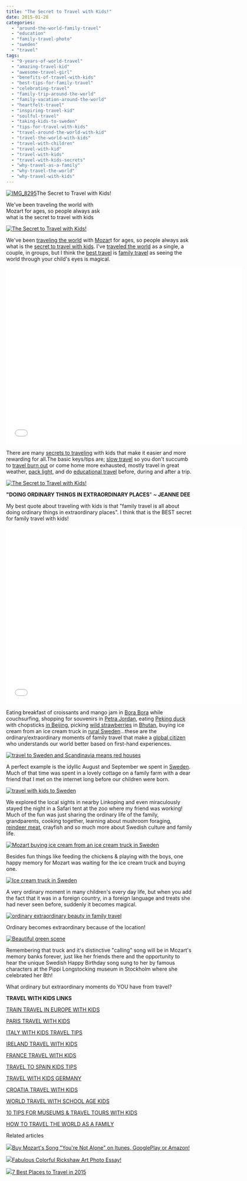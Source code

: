 ```yaml
---
title: "The Secret to Travel with Kids!"
date: 2015-01-28
categories: 
  - "around-the-world-family-travel"
  - "education"
  - "family-travel-photo"
  - "sweden"
  - "travel"
tags: 
  - "9-years-of-world-travel"
  - "amazing-travel-kid"
  - "awesome-travel-girl"
  - "benefits-of-travel-with-kids"
  - "best-tips-for-family-travel"
  - "celebrating-travel"
  - "family-trip-around-the-world"
  - "family-vacation-around-the-world"
  - "heartfelt-travel"
  - "inspiring-travel-kid"
  - "soulful-travel"
  - "taking-kids-to-sweden"
  - "tips-for-travel-with-kids"
  - "travel-around-the-world-with-kid"
  - "travel-the-world-with-kids"
  - "travel-with-children"
  - "travel-with-kid"
  - "travel-with-kids"
  - "travel-with-kids-secrets"
  - "why-travel-as-a-family"
  - "why-travel-the-world"
  - "why-travel-with-kids"
---
```


[![IMG_8295](https://pub-ac94b3f306b24c0dba4238943c97f2e1.r2.dev/6a00e5502a9507883301b8d0c8e02e970c.jpg "IMG_8295")](https://pub-ac94b3f306b24c0dba4238943c97f2e1.r2.dev/6a00e5502a9507883301b8d0c8e02e970c.jpg)The Secret to Travel with Kids!  
  
We've been traveling the world with  
Mozart for ages, so people always ask  
what is the secret to travel with kids

<!--more-->  
  
[![The Secret to Travel with Kids!](https://pub-ac94b3f306b24c0dba4238943c97f2e1.r2.dev/6a00e5502a9507883301b7c74052df970b.png "The Secret to Travel with Kids!")](https://pub-ac94b3f306b24c0dba4238943c97f2e1.r2.dev/6a00e5502a9507883301b7c74052df970b.png)  
  
  
We've been [traveling the world](http://soultravelers3new.local/2012/12/around-the-world-family-travel.html "family traveling around the world -soultravelers3") with [Mozar](http://soultravelers3new.local/2015/01/buy-mozarts-song-youre-not-alone-on-itunes-googleplay-or-amazon-.html "MOZART'S SONG \"YOU'RE NOT ALONE\"")t for ages, so people always ask what is the [secret to travel with kids](http://soultravelers3new.local/2010/01/our-3-best-kept-family-travel-secrets-adventure-4-years-on-the-road-meme-family-travel-around-the-wo.html "SECRETS TO FAMILY TRAVEL WITH KIDS"). I've [traveled the world](http://soultravelers3new.local/around-the-world-family-travel/ "around the world travel") as a single, a couple, in groups, but I think the [best travel](http://soultravelers3new.local/2010/02/15-best-tips-for-family-friendly-travel-airplanes-airports-vacation-roadtrips-long-term-family-trave.html "best tips for family travel") is [family travel](http://soultravelers3new.local/2010/04/around-the-world-family-travel-soultravelers3-digital-nomad-global-international-family-travel.html "family travel around the world") as seeing the world through your child's eyes is magical.  
  

<iframe allowfullscreen src="//www.youtube.com/embed/2nKzCnsZIVg" frameborder="0" height="480" width="640"></iframe>

  
  
There are many [secrets to traveling](http://soultravelers3new.local/2013/08/secrets-for-a-permanent-vacation-travel-tips.html "secrets for permanent vacation travel ") with kids that make it easier and more rewarding for all.The basic keys/tips are; [slow travel](http://soultravelers3new.local/2011/11/slow-travel.html "slow travel") so you don't succumb to [travel burn out](http://soultravelers3new.local/2011/08/how-to-prevent-travel-burnout.html "how to prevent travel burn out") or come home more exhausted, mostly travel in great weather, [pack light](http://soultravelers3new.local/2013/03/top-travel-tip-for-long-term-travel.html "packing tips"), and do [educational travel](http://soultravelers3new.local/2012/04/the-benefits-of-educational-travel-for-kids.html "benefits of educational travel") before, during and after a trip.  
  
[![The Secret to Travel with Kids!](https://pub-ac94b3f306b24c0dba4238943c97f2e1.r2.dev/6a00e5502a9507883301b8d0c9e04a970c.png "The Secret to Travel with Kids!")](https://pub-ac94b3f306b24c0dba4238943c97f2e1.r2.dev/6a00e5502a9507883301b8d0c9e04a970c.png)  
  
  
**"DOING ORDINARY THINGS IN EXTRAORDINARY PLACES**" **~ JEANNE DEE**  
  
My best quote about traveling with kids is that "family travel is all about doing ordinary things in extraordinary places". I think that is the BEST secret for family travel with kids!  
  

<iframe allowfullscreen src="//www.youtube.com/embed/32bVaNasZyU" frameborder="0" height="480" width="640"></iframe>

  
  
Eating breakfast of croissants and mango jam in [Bora Bora](http://soultravelers3new.local/2010/11/bora-bora-on-a-cheap-budget-travel-tahiti-moorea-and-french-polynesia.html "Bora Bora dream vacation for cheap") while couchsurfing, shopping for souvenirs in [Petra Jordan](http://soultravelers3new.local/2011/06/family-vacation-petra-wow-.html "Petra Jordan travel"), eating [Peking duck](http://soultravelers3new.local/2012/11/peking-duck-in-beijing.html "Peking duck in Beijing") with chopsticks [in Beijing](http://soultravelers3new.local/2012/11/yum-loving-the-food-in-beijing.html "food in beijing"), picking [wild strawberries](http://soultravelers3new.local/2012/09/bhutans-bountiful-nature.html "Bhutan vacation") in [Bhutan](http://soultravelers3new.local/2013/05/bhutan-travel.html "Bhutan travel"), buying ice cream from an ice cream truck in [rural Sweden](http://soultravelers3new.local/2009/09/family-travel-photo-sweden-pets-cats-children-travel-photography.html "rural sweden travel stay")...these are the ordinary/extraordinary moments of family travel that make a [global citizen](http://soultravelers3new.local/2013/11/global-citizen-innovative-kid-speaker-at-global-education-conference.html "global citizen mozart - travel kid expert speech") who understands our world better based on first-hand experiences.  
  
  
[![travel to Sweden and Scandinavia means red houses](https://pub-ac94b3f306b24c0dba4238943c97f2e1.r2.dev/6a00e5502a9507883301b7c7405312970b.png "travel to Sweden and Scandinavia means red houses")](https://pub-ac94b3f306b24c0dba4238943c97f2e1.r2.dev/6a00e5502a9507883301b7c7405312970b.png)  
  
A perfect example is the idyllic August and September we spent in [Sweden](http://soultravelers3new.local/2009/02/family-travel-photo-absolut-ice-bar-in-stockholm-sweden.html "family travel photo sweden ice bar in Stockholm"). Much of that time was spent in a lovely cottage on a family farm with a dear friend that I met on the internet long before our children were born.  
  
[![travel with kids to Sweden](https://pub-ac94b3f306b24c0dba4238943c97f2e1.r2.dev/6a00e5502a9507883301bb07e40947970d.png "travel with kids to Sweden")](https://pub-ac94b3f306b24c0dba4238943c97f2e1.r2.dev/6a00e5502a9507883301bb07e40947970d.png)  
  
We explored the local sights in nearby Linkoping and even miraculously stayed the night in a Safari tent at the zoo where my friend was working! Much of the fun was just sharing the ordinary life of the family, grandparents, cooking together, learning about mushroom foraging, [reindeer meat](http://soultravelers3new.local/2009/05/family-travel-photo-sweden-reindeer-meat-in-kota-traditional-sami-lapland.html "eating reindeer meat while traveling sweden"), crayfish and so much more about Swedish culture and family life.  
  
[![Mozart buying ice cream from an ice cream truck in Sweden](https://pub-ac94b3f306b24c0dba4238943c97f2e1.r2.dev/6a00e5502a9507883301b7c740532b970b.png "Mozart buying ice cream from an ice cream truck in Sweden")](https://pub-ac94b3f306b24c0dba4238943c97f2e1.r2.dev/6a00e5502a9507883301b7c740532b970b.png)  
  
Besides fun things like feeding the chickens & playing with the boys, one happy memory for Mozart was waiting for the ice cream truck and buying one.  
  
[![Ice cream truck in Sweden](https://pub-ac94b3f306b24c0dba4238943c97f2e1.r2.dev/6a00e5502a9507883301bb07e4096d970d.png)](https://pub-ac94b3f306b24c0dba4238943c97f2e1.r2.dev/6a00e5502a9507883301bb07e4096d970d.png)  
  
A very ordinary moment in many children's every day life, but when you add the fact that it was in a foreign country, in a foreign language and treats she had never seen before, suddenly it becomes magical.  
  
[![ordinary extraordinary beauty in family travel](https://pub-ac94b3f306b24c0dba4238943c97f2e1.r2.dev/6a00e5502a9507883301b8d0c9e0a1970c.png "ordinary extraordinary beauty in family travel")](https://pub-ac94b3f306b24c0dba4238943c97f2e1.r2.dev/6a00e5502a9507883301b8d0c9e0a1970c.png)  
  
Ordinary becomes extraordinary because of the location!  
  
[![Beautiful green scene](https://pub-ac94b3f306b24c0dba4238943c97f2e1.r2.dev/6a00e5502a9507883301b7c740537c970b.png "Beautiful green scene")](https://pub-ac94b3f306b24c0dba4238943c97f2e1.r2.dev/6a00e5502a9507883301b7c740537c970b.png)  
  
Remembering that truck and it's distinctive "calling" song will be in Mozart's memory banks forever, just like her friends there and the opportunity to hear the unique Swedish Happy Birthday song sung to her by famous characters at the Pippi Longstocking museum in Stockholm where she celebrated her 8th!  
  
What ordinary but extraordinary moments do YOU have from travel?  
  
**TRAVEL WITH KIDS LINKS**  
  
[TRAIN TRAVEL IN EUROPE WITH KIDS](http://soultravelers3new.local/2013/05/train-travel-in-europe-with-kids.html "TRAIN TRAVEL IN EUROPE WITH KIDS")  
  
[PARIS TRAVEL WITH KIDS](http://soultravelers3new.local/2011/08/paris-travel-with-kids.html "PARIS TRAVEL WITH KIDS")  
  
[ITALY WITH KIDS TRAVEL TIPS](http://soultravelers3new.local/2013/03/italy-with-kids-travel-tips.html "ITALY TRAVEL WITH KIDS")  
  
[IRELAND TRAVEL WITH KIDS](http://soultravelers3new.local/2013/04/ireland-travel-with-kids.html "IRELAND TRAVEL WITH KIDS")  
  
[FRANCE TRAVEL WITH KIDS](http://soultravelers3new.local/2012/08/france-travel-with-kids-must-see.html "FRANCE TRAVEL WITH KIDS")  
  
[TRAVEL TO SPAIN KIDS TIPS](http://soultravelers3new.local/2013/01/travel-to-spain-kids-tips.html "TRAVEL TO SPAIN KIDS TIPS")  
  
[TRAVEL WITH KIDS GERMANY](http://soultravelers3new.local/2012/08/travel-with-kids-germany.html "TRAVEL WITH KIDS GERMANY")  
  
[CROATIA TRAVEL WITH KIDS](http://soultravelers3new.local/2013/09/croatia-travel-with-kids.html "CROATIA TRAVEL WITH KIDS")  
  
[WORLD TRAVEL WITH SCHOOL AGE KIDS](http://soultravelers3new.local/2012/04/best-friends-around-the-world-traveling-with-school-age-kids.html "WORLD TRAVEL SCHOOL AGE KIDS")  
  
[10 TIPS FOR MUSEUMS & TRAVEL TOURS WITH KIDS](http://soultravelers3new.local/2010/08/10-tips-for-travel-tours-museums-with-kids-family-friendly-travel-advice-information-help-education.html "TIPS FOR MUSEUMS & TRAVEL TOUR WITH KIDS")  
  
[HOW TO TRAVEL THE WORLD AS A FAMILY](http://soultravelers3new.local/2009/04/how-to-travel-the-world-as-a-digital-nomad-family.html "HOW TO TRAVEL THE WORLD AS A FAMILY")

Related articles

[![](http://i.zemanta.com/322011446_80_80.jpg)](http://soultravelers3new.local/2015/01/buy-mozarts-song-youre-not-alone-on-itunes-googleplay-or-amazon-.html)[Buy Mozart's Song "You're Not Alone" on Itunes, GooglePlay or Amazon!](http://soultravelers3new.local/2015/01/buy-mozarts-song-youre-not-alone-on-itunes-googleplay-or-amazon-.html)

[![](http://i.zemanta.com/323032465_80_80.jpg)](http://soultravelers3new.local/2015/01/fabulous-colorful-rickshaw-art-photo-essay.html)[Fabulous Colorful Rickshaw Art Photo Essay!](http://soultravelers3new.local/2015/01/fabulous-colorful-rickshaw-art-photo-essay.html)

[![](http://i.zemanta.com/320223768_80_80.jpg)](http://soultravelers3new.local/2015/01/7-best-places-to-travel-in-2015.html)[7 Best Places to Travel in 2015](http://soultravelers3new.local/2015/01/7-best-places-to-travel-in-2015.html)
